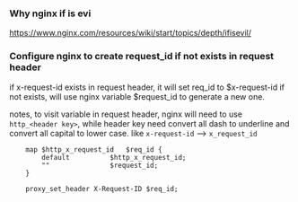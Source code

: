 

### Why nginx if is evi
https://www.nginx.com/resources/wiki/start/topics/depth/ifisevil/


### Configure nginx to create request_id if not exists in request header

if x-request-id exists in request header, it will set req_id to $x-request-id
if not exists, will use nginx variable $request_id to generate a new one. 

notes, to visit variable in request header, nginx will need to use `http_<header key>`, while header key need convert 
all dash to underline and convert all capital to lower case. like `x-request-id` --> `x_request_id`

```
    map $http_x_request_id   $req_id {
        default          $http_x_request_id;
        ""               $request_id;
    }
    
    proxy_set_header X-Request-ID $req_id;
    
```
